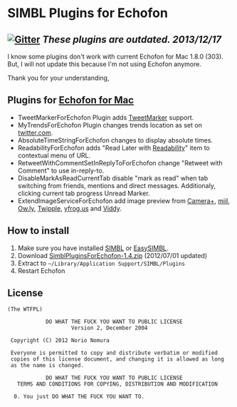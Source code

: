 SIMBL Plugins for Echofon
====================================

[![Gitter](https://badges.gitter.im/Join%20Chat.svg)](https://gitter.im/norio-nomura/SimblPluginsForEchofon?utm_source=badge&utm_medium=badge&utm_campaign=pr-badge&utm_content=badge)
*These plugins are outdated. 2013/12/17*
-------
I know some plugins don't work with current Echofon for Mac 1.8.0 (303).
But, I will not update this because I'm not using Echofon anymore.

Thank you for your understanding,

Plugins for [Echofon for Mac](http://www.echofon.com/twitter/mac)
------- 
- TweetMarkerForEchofon Plugin
adds [TweetMarker](http://tweetmarker.net/) support.
- MyTrendsForEchofon Plugin changes trends location as set on [twitter.com](https://twitter.com).
- AbsoluteTimeStringForEchofon changes to display absolute times.
- ReadabilityForEchofon adds "Read Later with [Readability](http://www.readability.com)" item to contextual menu of URL.
- RetweetWithCommentSetInReplyToForEchofon change "Retweet with Comment" to use in-reply-to.
- DisableMarkAsReadCurrentTab disable "mark as read" when tab switching from friends, mentions and direct messages. Additionaly, clicking current tab progress Unread Marker.
- ExtendImageServiceForEchofon add image preview from [Camera+](http://api.camerapl.us/), [miil](https://github.com/FrogAppsDev/miil-apis/tree/master/Japanese), [Ow.ly](http://ow.ly/), [Twipple](http://p.twipple.jp/), [yfrog.us](http://yfrog.us/) and [Viddy](http://viddy.com/).

How to install
--------------
1. Make sure you have installed [SIMBL](http://www.culater.net/software/SIMBL/SIMBL.php) or [EasySIMBL](https://github.com/norio-nomura/EasySIMBL).
2. Download [SimblPluginsForEchofon-1.4.zip](http://github.com/downloads/norio-nomura/SimblPluginsForEchofon/SimblPluginsForEchofon-1.4.zip) (2012/07/01 updated)
3. Extract to `~/Library/Application Support/SIMBL/Plugins`
4. Restart Echofon

License
-------
	(The WTFPL)
	
	            DO WHAT THE FUCK YOU WANT TO PUBLIC LICENSE
	                    Version 2, December 2004
	
	 Copyright (C) 2012 Norio Nomura
	
	 Everyone is permitted to copy and distribute verbatim or modified
	 copies of this license document, and changing it is allowed as long
	 as the name is changed.
	
	            DO WHAT THE FUCK YOU WANT TO PUBLIC LICENSE
	   TERMS AND CONDITIONS FOR COPYING, DISTRIBUTION AND MODIFICATION
	
	  0. You just DO WHAT THE FUCK YOU WANT TO.
